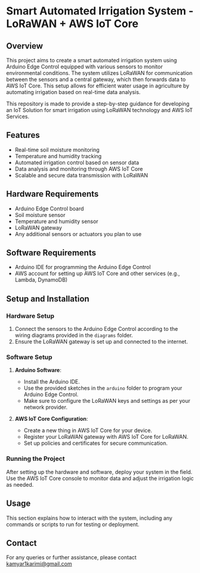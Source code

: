 # Smart Automated Irrigation System - LoRaWAN + AWS IoT Core

## Overview
This project aims to create a smart automated irrigation system using Arduino Edge Control equipped with various sensors to monitor environmental conditions. The system utilizes LoRaWAN for communication between the sensors and a central gateway, which then forwards data to AWS IoT Core. This setup allows for efficient water usage in agriculture by automating irrigation based on real-time data analysis.

This repository is made to provide a step-by-step guidance for developing an IoT Solution for smart irrigation using LoRaWAN technology and AWS IoT Services.

## Features
- Real-time soil moisture monitoring
- Temperature and humidity tracking
- Automated irrigation control based on sensor data
- Data analysis and monitoring through AWS IoT Core
- Scalable and secure data transmission with LoRaWAN

## Hardware Requirements
- Arduino Edge Control board
- Soil moisture sensor
- Temperature and humidity sensor
- LoRaWAN gateway
- Any additional sensors or actuators you plan to use

## Software Requirements
- Arduino IDE for programming the Arduino Edge Control
- AWS account for setting up AWS IoT Core and other services (e.g., Lambda, DynamoDB)

## Setup and Installation
### Hardware Setup
1. Connect the sensors to the Arduino Edge Control according to the wiring diagrams provided in the `diagrams` folder.
2. Ensure the LoRaWAN gateway is set up and connected to the internet.

### Software Setup
1. **Arduino Software**:
   - Install the Arduino IDE.
   - Use the provided sketches in the `arduino` folder to program your Arduino Edge Control.
   - Make sure to configure the LoRaWAN keys and settings as per your network provider.

2. **AWS IoT Core Configuration**:
   - Create a new thing in AWS IoT Core for your device.
   - Register your LoRaWAN gateway with AWS IoT Core for LoRaWAN.
   - Set up policies and certificates for secure communication.

### Running the Project
After setting up the hardware and software, deploy your system in the field. Use the AWS IoT Core console to monitor data and adjust the irrigation logic as needed.

## Usage
This section explains how to interact with the system, including any commands or scripts to run for testing or deployment.

## Contact
For any queries or further assistance, please contact kamyar1karimi@gmail.com

